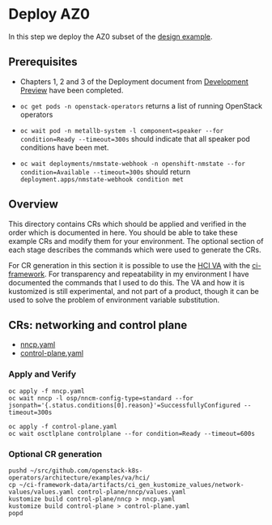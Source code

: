 # Deploy AZ0

In this step we deploy the AZ0 subset of
the [design example](../design.md).

## Prerequisites

- Chapters 1, 2 and 3 of the Deployment document from
  [Development Preview](https://access.redhat.com/rhosp-18-dev-preview-3-release-notes)
  have been completed.

- `oc get pods -n openstack-operators` returns a list of running
  OpenStack operators

- `oc wait pod -n metallb-system -l component=speaker --for
  condition=Ready --timeout=300s` should indicate that all
  speaker pod conditions have been met.

- `oc wait deployments/nmstate-webhook -n openshift-nmstate --for
  condition=Available --timeout=300s` should return
  `deployment.apps/nmstate-webhook condition met`

## Overview

This directory contains CRs which should be applied and verified in
the order which is documented in here. You should be able to
take these example CRs and modify them for your environment. The
optional section of each stage describes the commands which were used
to generate the CRs.

For CR generation in this section it is possible to use the
[HCI VA](https://github.com/openstack-k8s-operators/architecture/tree/main/examples/va/hci)
with the
[ci-framework](https://github.com/openstack-k8s-operators/ci-framework).
For transparency and repeatability in my environment I have documented
the commands that I used to do this. The VA and how it is kustomized
is still experimental, and not part of a product, though it can be used
to solve the problem of environment variable substitution.

## CRs: networking and control plane

- [nncp.yaml](nncp.yaml)
- [control-plane.yaml](control-plane.yaml)

### Apply and Verify

```
oc apply -f nncp.yaml
oc wait nncp -l osp/nncm-config-type=standard --for jsonpath='{.status.conditions[0].reason}'=SuccessfullyConfigured --timeout=300s
```

```
oc apply -f control-plane.yaml
oc wait osctlplane controlplane --for condition=Ready --timeout=600s
```

### Optional CR generation

```
pushd ~/src/github.com/openstack-k8s-operators/architecture/examples/va/hci/
cp ~/ci-framework-data/artifacts/ci_gen_kustomize_values/network-values/values.yaml control-plane/nncp/values.yaml
kustomize build control-plane/nncp > nncp.yaml
kustomize build control-plane > control-plane.yaml
popd
```
